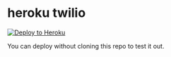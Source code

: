 # heroku twilio

[![Deploy to Heroku](https://www.herokucdn.com/deploy/button.png)](https://heroku.com/deploy?template=https://github.com/amber6hua/twilio.git)

You can deploy without cloning this repo to test it out.

